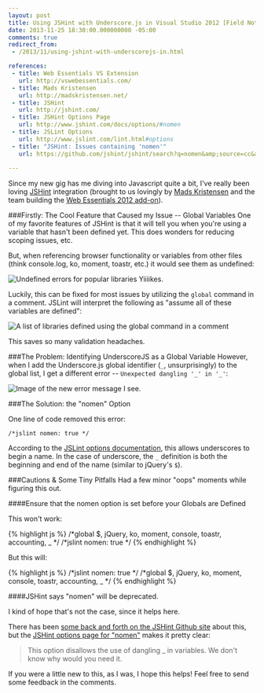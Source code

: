 ```yaml
---
layout: post
title: Using JSHint with Underscore.js in Visual Studio 2012 [Field Notes]
date: 2013-11-25 18:30:00.000000000 -05:00
comments: true
redirect_from: 
 - /2013/11/using-jshint-with-underscorejs-in.html

references: 
 - title: Web Essentials VS Extension
   url: http://vswebessentials.com/
 - title: Mads Kristensen
   url: http://madskristensen.net/
 - title: JSHint
   url: http://jshint.com/
 - title: JSHint Options Page
   url: http://www.jshint.com/docs/options/#nomen
 - title: JSLint Options
   url: http://www.jslint.com/lint.html#options
 - title: "JSHint: Issues containing 'nomen'"
   url: https://github.com/jshint/jshint/search?q=nomen&amp;source=cc&amp;type=Issues
  
---
```

Since my new gig has me diving into Javascript quite a bit, I've really been loving [JSHint] integration (brought to us lovingly by [Mads Kristensen] and the team building the [Web Essentials 2012 add-on][WE]).

###Firstly: The Cool Feature that Caused my Issue -- Global Variables
One of my favorite features of JSHint is that it will tell you when you're using a variable that hasn't been defined yet. This does wonders for reducing scoping issues, etc.

But, when referencing browser functionality or variables from other files (think console.log, ko, moment, toastr, etc.) it would see them as undefined:

![Undefined errors for popular libraries]({{site.post-images}}/2013-11-25_JSHint_UndefinedErrors.png)
Yiiiikes.

Luckily, this can be fixed for most issues by utilizing the `global` command in a comment. JSLint will interpret the following as "assume all of these variables are defined":

![A list of libraries defined using the global command in a comment]({{site.post-images}}/2013-11-25_JSHint_GlobalCommand.png)

This saves so many validation headaches.

###The Problem: Identifying UnderscoreJS as a Global Variable
However, when I add the Underscore.js global identifier (`_`, unsurprisingly) to the global list, I get a different error -- `Unexpected dangling '_' in '_'`:

![Image of the new error message I see.]({{site.post-images}}/2013-11-25_JSHint_UnexpectedDanglign.png)

###The Solution: the "nomen" Option

One line of code removed this error:

    /*jslint nomen: true */

According to the [JSLint options documentation][JSLint Options], this allows underscores to begin a name. In the case of underscore, the `_` definition is both the beginning and end of the name (similar to jQuery's `$`).

###Cautions &amp; Some Tiny Pitfalls
Had a few minor "oops" moments while figuring this out.

####Ensure that the nomen option is set before your Globals are Defined

This won't work:

{% highlight js %}
/*global $, jQuery, ko, moment, console, toastr, accounting, _ */
/*jslint nomen: true */
{% endhighlight %}

But this will:

{% highlight js %}
/*jslint nomen: true */
/*global $, jQuery, ko, moment, console, toastr, accounting, _ */
{% endhighlight %}

####JSHint says "nomen" will be deprecated.

I kind of hope that's not the case, since it helps here.

There has been [some back and forth on the JSHint Github site][GH Link] about this, but the [JSHint options page for "nomen"][Nomen Link] makes it pretty clear:

> This option disallows the use of dangling _ in variables. We don't know why would you need it.

If you were a little new to this, as I was, I hope this helps! Feel free to send some feedback in the comments.

[JSHint]: http://jshint.com/
[Mads Kristensen]: http://madskristensen.net/
[WE]: http://vswebessentials.com/
[JSLint Options]: http://www.jslint.com/lint.html#options
[GH Link]: https://github.com/jshint/jshint/search?q=nomen&amp;source=cc&amp;type=Issues
[Nomen Link]: http://www.jshint.com/docs/options/#nomen